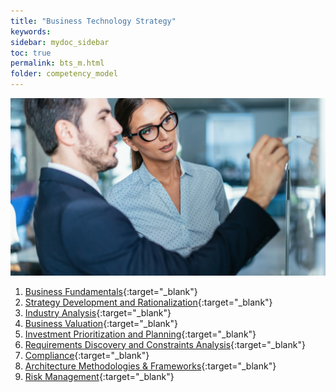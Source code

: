 ```yaml
---
title: "Business Technology Strategy"
keywords: 
sidebar: mydoc_sidebar
toc: true
permalink: bts_m.html
folder: competency_model
---
```


![BTS](media/bts_001.png)

1. [Business Fundamentals](business_fundamentals.md){:target="_blank"}
2. [Strategy Development and Rationalization](strategy_development_and_rationalization.md){:target="_blank"}
3. [Industry Analysis](industry_analysis.md){:target="_blank"}
4. [Business Valuation](business_valuation_cm.md){:target="_blank"}
5. [Investment Prioritization and Planning](investment_prioritization_and_planning.md){:target="_blank"}
6. [Requirements Discovery and Constraints Analysis](requirements_discovery_and_constraints_analysis.md){:target="_blank"}
7. [Compliance](compliance.md){:target="_blank"}
8. [Architecture Methodologies & Frameworks](amf.md){:target="_blank"}
9. [Risk Management](risk_management.md){:target="_blank"}